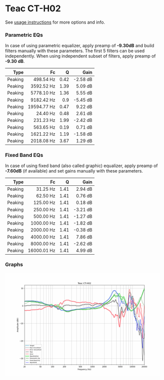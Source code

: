 # Teac CT-H02
See [usage instructions](https://github.com/jaakkopasanen/AutoEq#usage) for more options and info.

### Parametric EQs
In case of using parametric equalizer, apply preamp of **-9.30dB** and build filters manually
with these parameters. The first 5 filters can be used independently.
When using independent subset of filters, apply preamp of **-9.30 dB**.

| Type    | Fc          |    Q | Gain     |
|--------:|------------:|-----:|---------:|
| Peaking | 498.54 Hz   | 0.42 | -2.58 dB |
| Peaking | 3592.52 Hz  | 1.39 | 5.09 dB  |
| Peaking | 5778.10 Hz  | 1.36 | 5.55 dB  |
| Peaking | 9182.42 Hz  | 0.9  | -5.45 dB |
| Peaking | 19594.77 Hz | 0.47 | 9.22 dB  |
| Peaking | 24.40 Hz    | 0.48 | 2.61 dB  |
| Peaking | 231.23 Hz   | 1.99 | -2.42 dB |
| Peaking | 563.65 Hz   | 0.19 | 0.71 dB  |
| Peaking | 1621.22 Hz  | 1.19 | -1.58 dB |
| Peaking | 2018.08 Hz  | 3.67 | 1.29 dB  |

### Fixed Band EQs
In case of using fixed band (also called graphic) equalizer, apply preamp of **-7.60dB**
(if available) and set gains manually with these parameters.

| Type    | Fc          |    Q | Gain     |
|--------:|------------:|-----:|---------:|
| Peaking | 31.25 Hz    | 1.41 | 2.94 dB  |
| Peaking | 62.50 Hz    | 1.41 | 0.76 dB  |
| Peaking | 125.00 Hz   | 1.41 | 0.18 dB  |
| Peaking | 250.00 Hz   | 1.41 | -3.21 dB |
| Peaking | 500.00 Hz   | 1.41 | -1.27 dB |
| Peaking | 1000.00 Hz  | 1.41 | -1.82 dB |
| Peaking | 2000.00 Hz  | 1.41 | -0.38 dB |
| Peaking | 4000.00 Hz  | 1.41 | 7.86 dB  |
| Peaking | 8000.00 Hz  | 1.41 | -2.62 dB |
| Peaking | 16000.01 Hz | 1.41 | 4.99 dB  |

### Graphs
![](./Teac%20CT-H02.png)